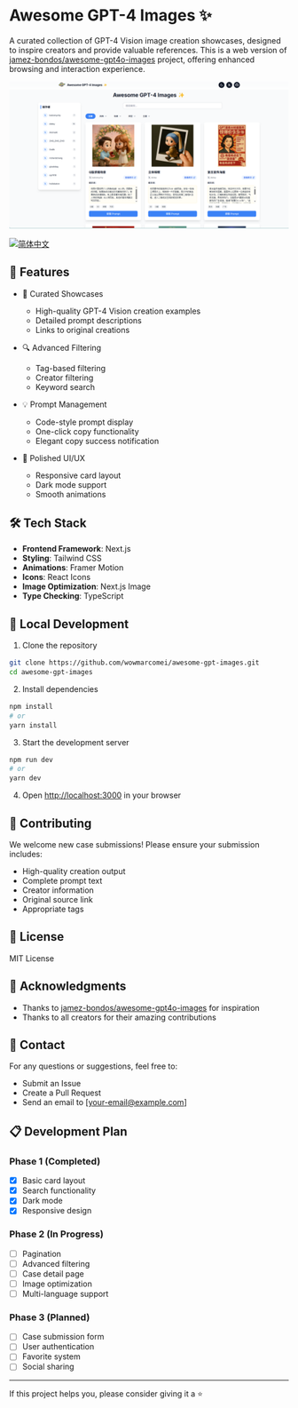 # Awesome GPT-4 Images ✨

A curated collection of GPT-4 Vision image creation showcases, designed to inspire creators and provide valuable references. This is a web version of [jamez-bondos/awesome-gpt4o-images](https://github.com/jamez-bondos/awesome-gpt4o-images) project, offering enhanced browsing and interaction experience.

![demo](https://raw.githubusercontent.com/wowmarcomei/awesome-gpt-images/main/media/home-demo.png)

[![简体中文](https://img.shields.io/badge/简体中文-查看-blue)](README.md)

## 🌟 Features

- 📸 Curated Showcases
  - High-quality GPT-4 Vision creation examples
  - Detailed prompt descriptions
  - Links to original creations

- 🔍 Advanced Filtering
  - Tag-based filtering
  - Creator filtering
  - Keyword search

- 💡 Prompt Management
  - Code-style prompt display
  - One-click copy functionality
  - Elegant copy success notification

- 🎨 Polished UI/UX
  - Responsive card layout
  - Dark mode support
  - Smooth animations

## 🛠️ Tech Stack

- **Frontend Framework**: Next.js
- **Styling**: Tailwind CSS
- **Animations**: Framer Motion
- **Icons**: React Icons
- **Image Optimization**: Next.js Image
- **Type Checking**: TypeScript

## 🚀 Local Development

1. Clone the repository
```bash
git clone https://github.com/wowmarcomei/awesome-gpt-images.git
cd awesome-gpt-images
```

2. Install dependencies
```bash
npm install
# or
yarn install
```

3. Start the development server
```bash
npm run dev
# or
yarn dev
```

4. Open [http://localhost:3000](http://localhost:3000) in your browser

## 🤝 Contributing

We welcome new case submissions! Please ensure your submission includes:

- High-quality creation output
- Complete prompt text
- Creator information
- Original source link
- Appropriate tags

## 📝 License

MIT License

## 💖 Acknowledgments

- Thanks to [jamez-bondos/awesome-gpt4o-images](https://github.com/jamez-bondos/awesome-gpt4o-images) for inspiration
- Thanks to all creators for their amazing contributions

## 📮 Contact

For any questions or suggestions, feel free to:

- Submit an Issue
- Create a Pull Request
- Send an email to [your-email@example.com]

## 📋 Development Plan

### Phase 1 (Completed)
- [x] Basic card layout
- [x] Search functionality
- [x] Dark mode
- [x] Responsive design

### Phase 2 (In Progress)
- [ ] Pagination
- [ ] Advanced filtering
- [ ] Case detail page
- [ ] Image optimization
- [ ] Multi-language support

### Phase 3 (Planned)
- [ ] Case submission form
- [ ] User authentication
- [ ] Favorite system
- [ ] Social sharing

---

If this project helps you, please consider giving it a ⭐️ 